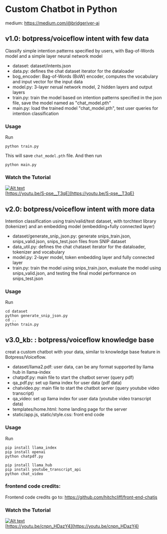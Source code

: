 # Custom Chatbot in Python
medium: https://medium.com/@bridgeriver-ai

## v1.0: botpress/voiceflow intent with few data
Classify simple intention patterns specified by users, with Bag-of-Words model and a simple layer neural network model
- dataset: dataset/intents.json
- data.py: defines the chat dataset iterator for the dataloader
- bog_encoder: Bag-of-Words (BoW) encoder, computes the vocabulary and input vector for the input data
- model.py: 3-layer nerual network model, 2 hidden layers and output layers
- train.py: train the model based on intention patterns specified in the json file, save the model named as "chat_model.pth"
- main.py: load the trained model "chat_model.pth", test user queries for intention classification

### Usage
Run
```console
python train.py
```
This will save `chat_model.pth` file. And then run
```console
python main.py
```

### Watch the Tutorial
[![Alt text](http://i3.ytimg.com/vi/S-pse__T3qE/hqdefault.jpg)](https://youtu.be/S-pse__T3qE)  
[https://youtu.be/S-pse__T3qE](https://youtu.be/S-pse__T3qE)


## v2.0: botpress/voiceflow intent with more data
Intention classification using train/valid/test dataset, with torchtext library (tokenizer) and an embedding model (embedding+fully connected layer)
- dataset/generate_snip_json.py: generate snips_train.json, snips_valid.json, snips_test.json files from SNIP dataset
- data_util.py: defines the chat chataset iterator for the dataloader, tokenizer and vocabulary
- model.py: 2-layer model, token embedding layer and fully connected layer
- train.py: train the model using snips_train.json, evaluate the model using snips_valid.json, and testing the final model performance on snips_test.json 

### Usage
Run
```console
cd dataset
python generate_snip_json.py
cd ..
python train.py
```


## v3.0_kb: : botpress/voiceflow knowledge base
creat a custom chatbot with your data, similar to knowledge base feature in Botpress/Voiceflow.
- dataset/llama2.pdf: user data, can be any format supported by llama hub in llama-index
- chatpdf.py: main file to start the chatbot server (query pdf)
- qa_pdf.py: set up llama index for user data (pdf data)
- chatvideo.py: main file to start the chatbot server (query youtube video transcript)
- qa_video: set up llama index for user data (youtube video transcript data)
- templates/home.html: home landing page for the server
- static/app.js, static/style.css: front end code

### Usage
Run
```console
pip install llama_index
pip install openai
python chatpdf.py

pip install llama_hub
pip install youtube_transcript_api
python chat_video
```

### frontend code credits:
Frontend code credits go to:
https://github.com/hitchcliff/front-end-chatjs

### Watch the Tutorial
[![Alt text](http://i3.ytimg.com/vi/cnpn_HDazY4/hqdefault.jpg)](https://youtu.be/cnpn_HDazY4)  
[https://youtu.be/cnpn_HDazY4](https://youtu.be/cnpn_HDazY4)